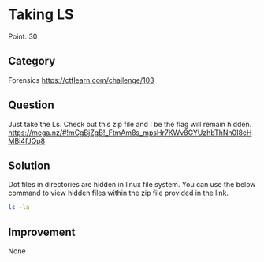 # Taking LS

Point: 30

## Category

Forensics
https://ctflearn.com/challenge/103

## Question

Just take the Ls. Check out this zip file and I be the flag will remain hidden. https://mega.nz/#!mCgBjZgB!_FtmAm8s_mpsHr7KWv8GYUzhbThNn0I8cHMBi4fJQp8


## Solution

Dot files in directories are hidden in linux file system. You can use the below command to view hidden files within the zip file provided in the link.
```bash
ls -la
``` 


## Improvement

None